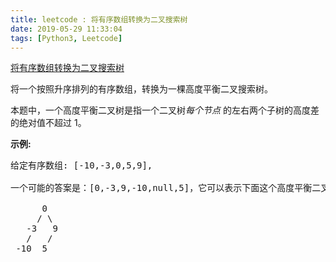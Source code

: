 ```yaml
---
title: leetcode : 将有序数组转换为二叉搜索树
date: 2019-05-29 11:33:04
tags: [Python3, Leetcode]
---
```


[将有序数组转换为二叉搜索树](https://leetcode-cn.com/problems/convert-sorted-array-to-binary-search-tree/)

<p>将一个按照升序排列的有序数组，转换为一棵高度平衡二叉搜索树。</p>

<!-- more -->

<p>本题中，一个高度平衡二叉树是指一个二叉树<em>每个节点&nbsp;</em>的左右两个子树的高度差的绝对值不超过 1。</p>

<p><strong>示例:</strong></p>

<pre>给定有序数组: [-10,-3,0,5,9],

一个可能的答案是：[0,-3,9,-10,null,5]，它可以表示下面这个高度平衡二叉搜索树：

      0
     / \
   -3   9
   /   /
 -10  5
</pre>
